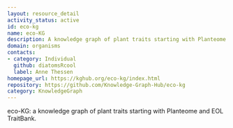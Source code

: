 ```yaml
---
layout: resource_detail
activity_status: active
id: eco-kg
name: eco-KG
description: A knowledge graph of plant traits starting with Planteome and EOL TraitBank.
domain: organisms
contacts:
- category: Individual
  github: diatomsRcool
  label: Anne Thessen
homepage_url: https://kghub.org/eco-kg/index.html
repository: https://github.com/Knowledge-Graph-Hub/eco-kg
category: KnowledgeGraph
---
```


eco-KG: a knowledge graph of plant traits starting with Planteome and EOL TraitBank.
